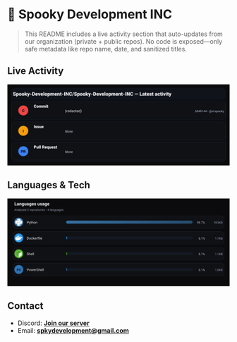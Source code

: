 # 👻 Spooky Development INC

> This README includes a live activity section that auto-updates from our organization (private + public repos). No code is exposed—only safe metadata like repo name, date, and sanitized titles.

## Live Activity
![Repo Snapshot](./assets/repo-snapshot.svg?v=d8f3a23b79)

## Languages & Tech
![Languages Usage](./assets/languages.svg?v=3de2d1acc6)

## Contact
- Discord: **[Join our server](https://discord.gg/XYspZgEEJb)**
- Email: **spkydevelopment@gmail.com**
